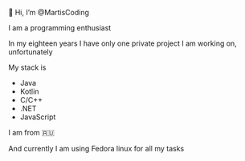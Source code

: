 👋 Hi, I’m @MartisCoding

I am a programming enthusiast 

In my eighteen years I have only one private project I am working on, unfortunately

My stack is 
- Java
- Kotlin
- C/C++
- .NET
- JavaScript

I am from 🇷🇺

And currently I am using Fedora linux for all my tasks
